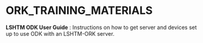 # ORK_TRAINING_MATERIALS

**LSHTM ODK User Guide** : Instructions on how to get server and devices set up to use ODK with an LSHTM-ORK server.  
